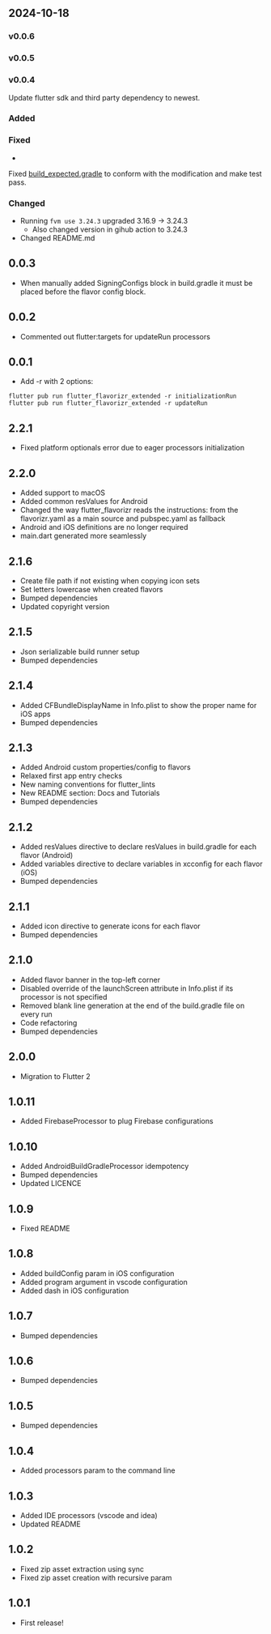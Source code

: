 ## 2024-10-18

### v0.0.6

### v0.0.5

### v0.0.4

Update flutter sdk and third party dependency to newest.

### Added

### Fixed

-

Fixed [build_expected.gradle](test_resources%2Fandroid%2Fbuild_gradle_processor_with_custom_config_test%2Fbuild_expected.gradle)
to conform with the modification and make test pass.

### Changed

- Running ```fvm use 3.24.3```  upgraded 3.16.9 -> 3.24.3
    - Also changed version in gihub action to 3.24.3
- Changed README.md

## 0.0.3

* When manually added SigningConfigs block in build.gradle it must be placed before the flavor
  config block.

## 0.0.2

* Commented out flutter:targets for updateRun processors

## 0.0.1

* Add -r with 2 options:

```terminal
flutter pub run flutter_flavorizr_extended -r initializationRun
flutter pub run flutter_flavorizr_extended -r updateRun
```

## 2.2.1

* Fixed platform optionals error due to eager processors initialization

## 2.2.0

* Added support to macOS
* Added common resValues for Android
* Changed the way flutter_flavorizr reads the instructions: from the flavorizr.yaml as a main source
  and pubspec.yaml as fallback
* Android and iOS definitions are no longer required
* main.dart generated more seamlessly

## 2.1.6

* Create file path if not existing when copying icon sets
* Set letters lowercase when created flavors
* Bumped dependencies
* Updated copyright version

## 2.1.5

* Json serializable build runner setup
* Bumped dependencies

## 2.1.4

* Added CFBundleDisplayName in Info.plist to show the proper name for iOS apps
* Bumped dependencies

## 2.1.3

* Added Android custom properties/config to flavors
* Relaxed first app entry checks
* New naming conventions for flutter_lints
* New README section: Docs and Tutorials
* Bumped dependencies

## 2.1.2

* Added resValues directive to declare resValues in build.gradle for each flavor (Android)
* Added variables directive to declare variables in xcconfig for each flavor (iOS)
* Bumped dependencies

## 2.1.1

* Added icon directive to generate icons for each flavor
* Bumped dependencies

## 2.1.0

* Added flavor banner in the top-left corner
* Disabled override of the launchScreen attribute in Info.plist if its processor is not specified
* Removed blank line generation at the end of the build.gradle file on every run
* Code refactoring
* Bumped dependencies

## 2.0.0

* Migration to Flutter 2

## 1.0.11

* Added FirebaseProcessor to plug Firebase configurations

## 1.0.10

* Added AndroidBuildGradleProcessor idempotency
* Bumped dependencies
* Updated LICENCE

## 1.0.9

* Fixed README

## 1.0.8

* Added buildConfig param in iOS configuration
* Added program argument in vscode configuration
* Added dash in iOS configuration

## 1.0.7

* Bumped dependencies

## 1.0.6

* Bumped dependencies

## 1.0.5

* Bumped dependencies

## 1.0.4

* Added processors param to the command line

## 1.0.3

* Added IDE processors (vscode and idea)
* Updated README

## 1.0.2

* Fixed zip asset extraction using sync
* Fixed zip asset creation with recursive param

## 1.0.1

* First release!
